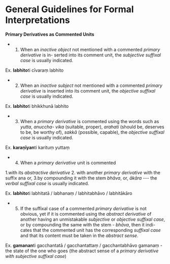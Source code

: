 # **General Guidelines for Formal Interpretations** 

**Primary Derivatives as Commented Units** 

 - 1. When an *inactive object* not mentioned with a commented *primary derivative* is in-
serted into its comment unit, the *subjective suffixal case* is usually indicated. 

 Ex. **labhito**ti cīvaraṃ labhito
 
 - 2. When an *inactive subject* not mentioned with a commented *primary derivative* is 
inserted into its comment unit, the *objective suffixal case* is usually indicated. 

 Ex. **labhito**ti bhikkhunā labhito 
 
 - 3. When a *primary derivative* is commented using the words such as *yutta*, *anuccha-
vika* (suitable, proper), *arahati* (should be, deserves to be, be worthy of), *sakkā* (possible, 
capable), the *objective suffixal case* is usually indicated. 

 Ex. **karaṇīyan**ti karituṃ yuttaṃ
 
 - 4. When a *primary derivative* unit is commented 
 
 1.with its *abstractive derivative* 
 2. with another *primary derivative* with the suffix ana or, 
 3.by compounding it with the stem *bhāva*, or, *ākāra* --- the *verbal suffixal case* is usually indicated. 

 Ex. **labhito**ti labhitatā / labhanaṃ / labhitabhāvo / labhitākāro
 
 - 5. If the suffixal case of a commented *primary derivative* is not obvious, yet if it is 
commented using the *abstract derivative* of another having an unmistakable *subjective* or 
*objective suffixal case*, or by compounding the same with the stem - *bhāva*, then it indi-
cates that the commented unit has the corresponding *suffixal case* and that its content must 
be taken in the *abstract sense*. 

 Ex. **gamanan**ti gacchantatā / gacchantattaṃ / gacchantabhāvo 
 gamanaṃ - the state of the one who goes (the abstract sense of a *primary derivative with subjective suffixal case*)